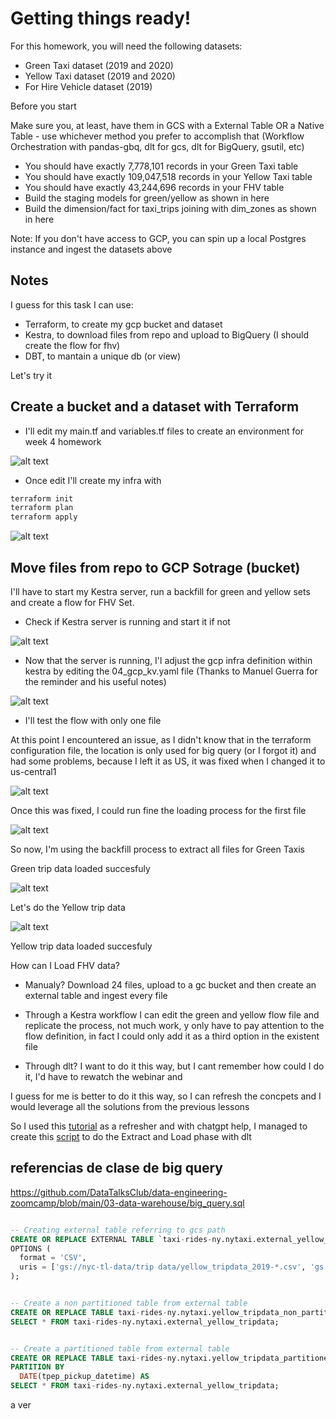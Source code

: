 # Getting things ready!

For this homework, you will need the following datasets:

- Green Taxi dataset (2019 and 2020)
- Yellow Taxi dataset (2019 and 2020)
- For Hire Vehicle dataset (2019)

Before you start

Make sure you, at least, have them in GCS with a External Table OR a Native Table - use whichever method you prefer to accomplish that (Workflow Orchestration with pandas-gbq, dlt for gcs, dlt for BigQuery, gsutil, etc)

- You should have exactly 7,778,101 records in your Green Taxi table
- You should have exactly 109,047,518 records in your Yellow Taxi table
- You should have exactly 43,244,696 records in your FHV table
- Build the staging models for green/yellow as shown in here
- Build the dimension/fact for taxi_trips joining with dim_zones as shown in here

Note: If you don't have access to GCP, you can spin up a local Postgres instance and ingest the datasets above

## Notes

I guess for this task I can use:

- Terraform, to create my gcp bucket and dataset
- Kestra, to download files from repo and upload to BigQuery (I should create the flow for fhv)
- DBT, to mantain a unique db (or view)

Let's try it

## Create a bucket and a dataset with Terraform

- I'll edit my main.tf and variables.tf files to create an environment for week 4 homework

![alt text](image.png)

- Once edit I'll create my infra with

```bash
terraform init
terraform plan
terraform apply
```
![alt text](image-4.png)

## Move files from repo to GCP Sotrage (bucket)

I'll have to start my Kestra server, run a backfill for green and yellow sets and create a flow for FHV Set.

- Check if Kestra server is running and start it if not

![alt text](image-2.png)

- Now that the server is running, I'l adjust the gcp infra definition within kestra by editing the 04_gcp_kv.yaml file (Thanks to Manuel Guerra for the reminder and his useful notes)

![alt text](image-3.png)


- I'll test the flow with only one file


At this point I encountered an issue, as I didn't know that in the terraform configuration file, the location is only used for big query (or I forgot it) and had some problems, because I left it as US, it was fixed when I changed it to us-central1

![alt text](image-5.png)

Once this was fixed, I could run fine the loading process for the first file

![alt text](image-6.png)

So now, I'm using the backfill process to extract all files for Green Taxis

Green trip data loaded succesfuly

![alt text](image-7.png)

Let's do the Yellow trip data

![alt text](image-8.png)

Yellow trip data loaded succesfuly

How can I Load FHV data? 

- Manualy? 
Download 24 files, upload to a gc bucket and then create an external table and ingest every file 

- Through a Kestra workflow
I can edit the green and yellow flow file and replicate the process, not much work, y only have to pay attention to the flow definition, in fact I could only add it as a third option in the existent file

- Through dlt?
I want to do it this way, but I cant remember how could I do it, I'd have to rewatch the webinar and 

I guess for me is better to do it this way, so I can refresh the concpets and I would leverage all the solutions from the previous lessons

So I used this [tutorial](https://dlthub.com/docs/tutorial/rest-api) as a refresher and with chatgpt help, I managed to create this [script](https://github.com/Maxkaizo/DE_Zoomcamp/blob/main/module_4/fhv_dlt.py) to do the Extract and Load phase with dlt 


## referencias de clase de big query
https://github.com/DataTalksClub/data-engineering-zoomcamp/blob/main/03-data-warehouse/big_query.sql

```SQL

-- Creating external table referring to gcs path
CREATE OR REPLACE EXTERNAL TABLE `taxi-rides-ny.nytaxi.external_yellow_tripdata`
OPTIONS (
  format = 'CSV',
  uris = ['gs://nyc-tl-data/trip data/yellow_tripdata_2019-*.csv', 'gs://nyc-tl-data/trip data/yellow_tripdata_2020-*.csv']
);


-- Create a non partitioned table from external table
CREATE OR REPLACE TABLE taxi-rides-ny.nytaxi.yellow_tripdata_non_partitioned AS
SELECT * FROM taxi-rides-ny.nytaxi.external_yellow_tripdata;


-- Create a partitioned table from external table
CREATE OR REPLACE TABLE taxi-rides-ny.nytaxi.yellow_tripdata_partitioned
PARTITION BY
  DATE(tpep_pickup_datetime) AS
SELECT * FROM taxi-rides-ny.nytaxi.external_yellow_tripdata;
```

a ver









